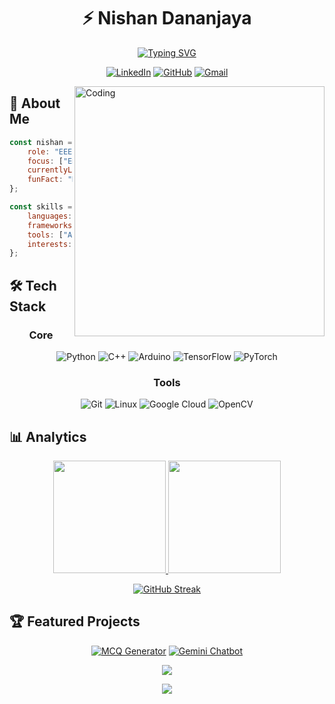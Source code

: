 # <div align="center">⚡ Nishan Dananjaya</div>

<div align="center">
  
[![Typing SVG](https://readme-typing-svg.herokuapp.com?font=Fira+Code&weight=500&size=18&duration=3000&pause=1000&color=6F9EE8&center=true&vCenter=true&random=false&width=435&lines=ML+%26+DL+Enthusiast;EEE+Undergraduate;Embedded+Systems+Developer)](https://git.io/typing-svg)

<a href="https://linkedin.com/in/noshandananjayab">![LinkedIn](https://img.shields.io/badge/linkedin-%230077B5.svg?style=for-the-badge&logo=linkedin&logoColor=white)</a>
<a href="https://github.com/NishDananjaya">![GitHub](https://img.shields.io/badge/github-%23121011.svg?style=for-the-badge&logo=github&logoColor=white)</a>
<a href="mailto:your-email@example.com">![Gmail](https://img.shields.io/badge/Gmail-D14836?style=for-the-badge&logo=gmail&logoColor=white)</a>

</div>

<img align="right" alt="Coding" width="400" src="https://media.giphy.com/media/f3iwJFOVOwuy7K6FFw/giphy.gif">

## 💫 About Me

```javascript
const nishan = {
    role: "EEE Undergraduate",
    focus: ["Embedded Systems", "AI/ML"],
    currentlyLearning: "IoT & Robotics",
    funFact: "Memory like a goldfish 🐠"
};

const skills = {
    languages: ["Python", "C++"],
    frameworks: ["TensorFlow", "PyTorch"],
    tools: ["Arduino", "RaspberryPi"],
    interests: ["Smart Systems", "ML Applications"]
};
```

## 🛠️ Tech Stack

<div align="center">

### Core
![Python](https://img.shields.io/badge/python-3670A0?style=flat-square&logo=python&logoColor=ffdd54)
![C++](https://img.shields.io/badge/c++-%2300599C.svg?style=flat-square&logo=c%2B%2B&logoColor=white)
![Arduino](https://img.shields.io/badge/-Arduino-00979D?style=flat-square&logo=Arduino&logoColor=white)
![TensorFlow](https://img.shields.io/badge/TensorFlow-%23FF6F00.svg?style=flat-square&logo=TensorFlow&logoColor=white)
![PyTorch](https://img.shields.io/badge/PyTorch-%23EE4C2C.svg?style=flat-square&logo=PyTorch&logoColor=white)

### Tools
![Git](https://img.shields.io/badge/git-%23F05033.svg?style=flat-square&logo=git&logoColor=white)
![Linux](https://img.shields.io/badge/Linux-FCC624?style=flat-square&logo=linux&logoColor=black)
![Google Cloud](https://img.shields.io/badge/GoogleCloud-%234285F4.svg?style=flat-square&logo=google-cloud&logoColor=white)
![OpenCV](https://img.shields.io/badge/opencv-%23white.svg?style=flat-square&logo=opencv&logoColor=white)

</div>

## 📊 Analytics

<div align="center">
  
<a href="https://github.com/NishDananjaya">
  <img height="180em" src="https://github-readme-stats.vercel.app/api?username=NishDananjaya&show_icons=true&theme=outrun&hide_border=true&include_all_commits=true&count_private=true"/>
  <img height="180em" src="https://github-readme-stats.vercel.app/api/top-langs/?username=NishDananjaya&layout=compact&theme=outrun&hide_border=true"/>
</a>

[![GitHub Streak](https://github-readme-streak-stats.herokuapp.com?user=NishDananjaya&theme=outrun&hide_border=true&border_radius=4.6)](https://git.io/streak-stats)

</div>

## 🏆 Featured Projects

<div align="center">

[![MCQ Generator](https://github-readme-stats.vercel.app/api/pin/?username=NishDananjaya&repo=MCQ_Generator&theme=outrun&hide_border=true)](https://github.com/NishDananjaya/MCQ_Generator)
[![Gemini Chatbot](https://github-readme-stats.vercel.app/api/pin/?username=NishDananjaya&repo=Gemini_chatbot_sinhala&theme=outrun&hide_border=true)](https://github.com/NishDananjaya/Gemini_chatbot_sinhala)

</div>

<div align="center">

![](https://github-profile-trophy.vercel.app/?username=NishDananjaya&theme=radical&no-frame=true&row=1&column=7)

<img src="https://github-readme-activity-graph.vercel.app/graph?username=NishDananjaya&theme=react-dark&hide_border=true&area=true" />
